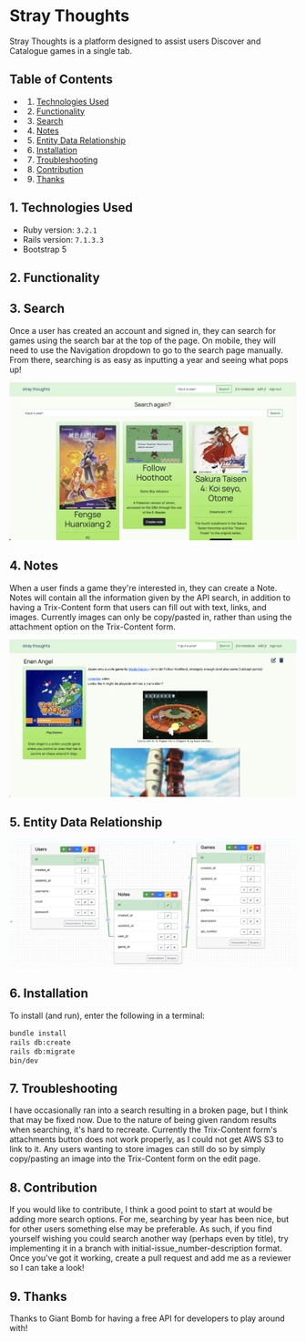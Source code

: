 # Stray Thoughts
Stray Thoughts is a platform designed to assist users Discover and Catalogue games in a single tab.

## Table of Contents
* 1. [Technologies Used](#TechnologiesUsed)
* 2. [Functionality](#Functionality)
* 3. [Search](#Search)
* 4. [Notes](#Notes)
* 5. [Entity Data Relationship](#EntityDataRelationship)
* 6. [Installation](#Installation)
* 7. [Troubleshooting](#Troubleshooting)
* 8. [Contribution](#Contribution)
* 9. [Thanks](#Thanks)

##  1. <a name='TechnologiesUsed'></a>Technologies Used
- Ruby version: `3.2.1`
- Rails version: `7.1.3.3`
- Bootstrap 5

##  2. <a name='Functionality'></a>Functionality

##  3. <a name='Search'></a>Search
Once a user has created an account and signed in, they can search for games using the search bar at the top of the page. On mobile, they will need to use the Navigation dropdown to go to the search page manually. From there, searching is as easy as inputting a year and seeing what pops up!

![alt text](app/assets/images/search.png)

##  4. <a name='Notes'></a>Notes
When a user finds a game they're interested in, they can create a Note. Notes will contain all the information given by the API search, in addition to having a Trix-Content form that users can fill out with text, links, and images. Currently images can only be copy/pasted in, rather than using the attachment option on the Trix-Content form.

![alt text](app/assets/images/note.png)

##  5. <a name='EntityDataRelationship'></a>Entity Data Relationship
![alt text](app/assets/images/erd.png)

##  6. <a name='Installation'></a>Installation
To install (and run), enter the following in a terminal:
```
bundle install
rails db:create
rails db:migrate
bin/dev
```

##  7. <a name='Troubleshooting'></a>Troubleshooting
I have occasionally ran into a search resulting in a broken page, but I think that may be fixed now. Due to the nature of being given random results when searching, it's hard to recreate. Currently the Trix-Content form's attachments button does not work properly, as I could not get AWS S3 to link to it. Any users wanting to store images can still do so by simply copy/pasting an image into the Trix-Content form on the edit page.

##  8. <a name='Contribution'></a>Contribution
If you would like to contribute, I think a good point to start at would be adding more search options. For me, searching by year has been nice, but for other users something else may be preferable. As such, if you find yourself wishing you could search another way (perhaps even by title), try implementing it in a branch with initial-issue_number-description format. Once you've got it working, create a pull request and add me as a reviewer so I can take a look!

##  9. <a name='Thanks'></a>Thanks
Thanks to Giant Bomb for having a free API for developers to play around with!
